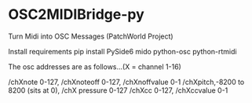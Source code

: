 # OSC2MIDIBridge-py
Turn Midi into OSC Messages (PatchWorld Project)

Install requirements pip install PySide6 mido python-osc python-rtmidi

The osc addresses are as follows...(X = channel 1-16)

/chXnote 0-127, /chXnoteoff 0-127, /chXnoffvalue 0-1 /chXpitch,-8200 to 8200 (sits at 0), /chX pressure 0-127 /chXcc 0-127, /chXccvalue 0-1
